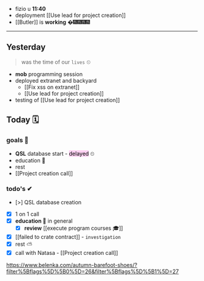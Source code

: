 - fizio u **11:40**
- deployment [[Use lead for project creation]]
- [[Butler]] is **working**   �🎆🎆🎆🎆

---
## Yesterday
> was the time of our `lives` ⏲

- **mob** programming session
- deployed extranet and backyard
	- [[Fix xss on extranet]]
	- [[Use lead for project creation]]
- testing of [[Use lead for project creation]]

## Today 🗓

### goals 🏴
- **QSL** database start - <mark style="background: #FFB8EBA6;">delayed</mark> ⏲
- education 🎒
- rest
- [[Project creation call]]

### todo's ✔
- [>]  QSL database creation 
- [x] 1 on 1 call
- [x] **education 🎒** in general
	- [x] **review** [[execute program courses 🎓]]
- [x] [[failed to crate contract]] - `investigation`
- [x] rest ⛅
- [x] call with Natasa - [[Project creation call]]

https://www.belenka.com/autumn-barefoot-shoes/?filter%5Bflags%5D%5B0%5D=26&filter%5Bflags%5D%5B1%5D=27